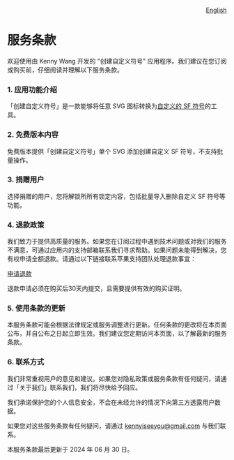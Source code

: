 <p align="right">
  <a href="./terms-of-service.md">English</a>
</p>
<!--rehype:style=float: right; bottom: -36px; position: relative;-->

服务条款
===

欢迎使用由 Kenny Wang 开发的 "创建自定义符号" 应用程序。我们建议在您订阅或购买前，仔细阅读并理解以下服务条款。

### 1. 应用功能介绍

「创建自定义符号」是一款能够将任意 SVG 图标转换为[自定义的 SF 符号](https://developer.apple.com/documentation/uikit/uiimage/creating_custom_symbol_images_for_your_app)的工具。

### 2. 免费版本内容

免费版本提供「创建自定义符号」单个 SVG 添加创建自定义 SF 符号，不支持批量操作。

### 3. 捐赠用户

选择捐赠的用户，您将解锁所所有锁定内容，包括批量导入删除自定义 SF 符号等功能。

### 4. 退款政策

我们致力于提供高质量的服务。如果您在订阅过程中遇到技术问题或对我们的服务不满意，可通过应用内的支持邮箱联系我们寻求帮助。如果问题未能得到解决，您有权申请全额退款。请通过以下链接联系苹果支持团队处理退款事宜：

[申请退款](https://support.apple.com/118223)

退款申请必须在购买后30天内提交，且需要提供有效的购买证明。

### 5. 使用条款的更新

本服务条款可能会根据法律规定或服务调整进行更新。任何条款的更改将在本页面公布，并自公布之日起立即生效。我们建议您定期访问本页面，以了解最新的服务条款。

### 6. 联系方式

我们非常重视用户的意见和建议。如果您对隐私政策或服务条款有任何疑问，请通过「关于我们」联系我们，我们将尽快给予回应。

我们承诺保护您的个人信息安全，不会在未经允许的情况下向第三方透露用户数据。

如果您对这些服务条款有任何疑问，请通过 kennyiseeyou@gmail.com 与我们联系。

本服务条款最后更新于 2024 年 06 月 30 日。

<!--idoc:config:
title: 创建自定义符号 - 服务条款
keywords: sfsymbol,svg,symbol,custom symbol,符号,自定义符号,svg符号,创建自定义符号
-->